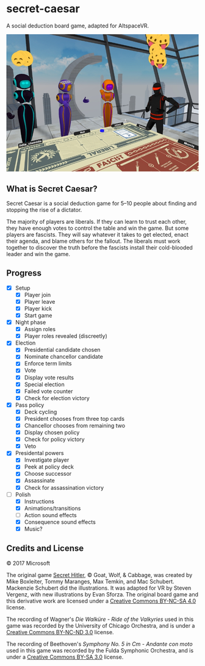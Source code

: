# secret-caesar

A social deduction board game, adapted for AltspaceVR.

![Secret Caesar](static/img/screenshot-caesar.jpg)

## What is Secret Caesar?

Secret Caesar is a social deduction game for 5–10 people about finding and stopping the rise of a dictator.

The majority of players are liberals. If they can learn to trust each other, they have enough votes to control the table and win the game. But some players are fascists. They will say whatever it takes to get elected, enact their agenda, and blame others for the fallout. The liberals must work together to discover the truth before the fascists install their cold-blooded leader and win the game.

## Progress

- [x] Setup
	- [x] Player join
	- [x] Player leave
	- [x] Player kick
	- [x] Start game
- [x] Night phase
	- [x] Assign roles
	- [x] Player roles revealed (discreetly)
- [x] Election
	- [x] Presidential candidate chosen
	- [x] Nominate chancellor candidate
	- [x] Enforce term limits
	- [x] Vote
	- [x] Display vote results
	- [x] Special election
	- [x] Failed vote counter
	- [x] Check for election victory
- [x] Pass policy
	- [x] Deck cycling
	- [x] President chooses from three top cards
	- [x] Chancellor chooses from remaining two
	- [x] Display chosen policy
	- [x] Check for policy victory
	- [x] Veto
- [x] Presidental powers
	- [x] Investigate player
	- [x] Peek at policy deck
	- [x] Choose successor
	- [x] Assassinate
	- [x] Check for assassination victory
- [ ] Polish
	- [x] Instructions
	- [x] Animations/transitions
	- [ ] Action sound effects
	- [x] Consequence sound effects
	- [x] Music?

## Credits and License

&copy; 2017 Microsoft

The original game [Secret Hitler](http://secrethitler.com/), &copy; Goat, Wolf, & Cabbage, was created by Mike Boxleiter, Tommy Maranges, Max Temkin, and Mac Schubert. Mackenzie Schubert did the illustrations. It was adapted for VR by Steven Vergenz, with new illustrations by Evan Sforza. The original board game and this derivative work are licensed under a [Creative Commons BY-NC-SA 4.0](https://creativecommons.org/licenses/by-nc-sa/4.0/) license.

The recording of Wagner's *Die Walküre - Ride of the Valkyries* used in this game was recorded by the University of Chicago Orchestra, and is under a [Creative Commons BY-NC-ND 3.0](https://creativecommons.org/licenses/by-nc-nd/3.0/) license.

The recording of Beethoven's *Symphony No. 5 in Cm - Andante con moto* used in this game was recorded by the Fulda Symphonic Orchestra, and is under a [Creative Commons BY-SA 3.0](https://creativecommons.org/licenses/by-sa/3.0/) license.